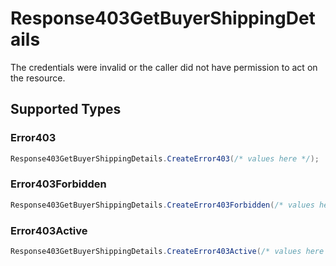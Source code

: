 # Response403GetBuyerShippingDetails

The credentials were invalid or the caller did not have permission to act on the resource.


## Supported Types

### Error403

```csharp
Response403GetBuyerShippingDetails.CreateError403(/* values here */);
```

### Error403Forbidden

```csharp
Response403GetBuyerShippingDetails.CreateError403Forbidden(/* values here */);
```

### Error403Active

```csharp
Response403GetBuyerShippingDetails.CreateError403Active(/* values here */);
```
